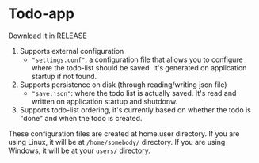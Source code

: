 # Todo-app

Download it in RELEASE

1. Supports external configuration
   - `"settings.conf"`: a configuration file that allows you to configure where the todo-list should be saved. It's generated on application startup if not found.
2. Supports persistence on disk (through reading/writing json file)
   - `"save.json"`: where the todo list is actually saved. It's read and written on application startup and shutdonw.
3. Supports todo-list ordering, it's currently based on whether the todo is "done" and when the todo is created.

These configuration files are created at home.user directory. If you are using Linux, it will be at `/home/somebody/` directory. If you are using Windows, it will be at your `users/` directory.
